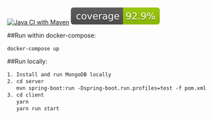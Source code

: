 [![Java CI with Maven](https://github.com/rudenko-clearpay/assignment/actions/workflows/build-artifacts.yml/badge.svg)](https://github.com/rudenko-clearpay/assignment/actions/workflows/build-artifacts.yml)
[![Coverage](.github/badges/jacoco.svg)](https://github.com/rudenko-clearpay/assignment/actions/workflows/build-artifacts.yml)

##Run within docker-compose:
```
docker-compose up
```

##Run locally:
```
1. Install and run MongoDB locally
2. cd server
   mvn spring-boot:run -Dspring-boot.run.profiles=test -f pom.xml
3. cd client 
   yarn
   yarn run start

```

